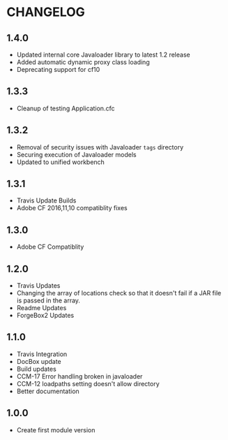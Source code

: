 CHANGELOG
=========

## 1.4.0
* Updated internal core Javaloader library to latest 1.2 release
* Added automatic dynamic proxy class loading
* Deprecating support for cf10

## 1.3.3
* Cleanup of testing Application.cfc

## 1.3.2
* Removal of security issues with Javaloader `tags` directory
* Securing execution of Javaloader models
* Updated to unified workbench

## 1.3.1
* Travis Update Builds
* Adobe CF 2016,11,10 compatiblity fixes

## 1.3.0
* Adobe CF Compatiblity

## 1.2.0
* Travis Updates	
* Changing the array of locations check so that it doesn't fail if a JAR file is passed in the array.
* Readme Updates
* ForgeBox2 Updates

## 1.1.0
* Travis Integration
* DocBox update
* Build updates
* CCM-17 Error handling broken in javaloader
* CCM-12 loadpaths setting doesn't allow directory
* Better documentation

## 1.0.0
* Create first module version
